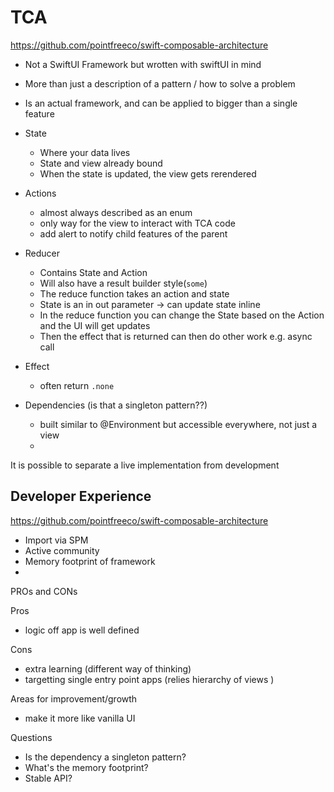 # TCA

https://github.com/pointfreeco/swift-composable-architecture

- Not a SwiftUI Framework but wrotten with swiftUI in mind
- More than just a description of a pattern / how to solve a problem
- Is an actual framework, and can be applied to bigger than a single feature

- State
    - Where your data lives
    - State and view already bound
    - When the state is updated, the view gets rerendered

- Actions 
    - almost always described as an enum
    - only way for the view to interact with TCA code
    - add alert to notify child features of the parent
    
- Reducer
    - Contains State and Action
    - Will also have a result builder style(`some`)
    - The  reduce function takes an action and state
    - State is an  in out parameter -> can update state inline
    - In the reduce function you can change the State based  on the Action and the UI will get updates
    - Then the effect that is returned can then do other work e.g. async call
    
- Effect
    - often return `.none`
    
- Dependencies (is that a singleton pattern??)
    - built similar to @Environment but accessible everywhere, not just a view
    - 

It is possible to separate a live implementation from development

## Developer Experience

https://github.com/pointfreeco/swift-composable-architecture


- Import via SPM
- Active community
- Memory footprint of framework
- 

PROs and CONs

Pros
- logic off app is well defined


Cons
- extra learning (different way of thinking)
- targetting single entry point apps (relies hierarchy of views )

Areas for improvement/growth
- make it more like vanilla UI

Questions
- Is the dependency a singleton pattern?
- What's the memory footprint?
- Stable API?



    


